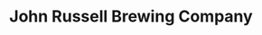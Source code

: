 ---
title: "John Russell Brewing Company"
url: /erie/john-russell-brewing-company/
shop: Getränke
---